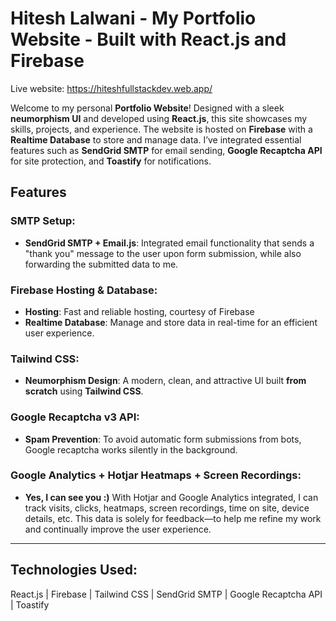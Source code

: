 # Hitesh Lalwani - My Portfolio Website - Built with React.js and Firebase
Live website: https://hiteshfullstackdev.web.app/

Welcome to my personal **Portfolio Website**! Designed with a sleek **neumorphism UI** and developed using **React.js**, this site showcases my skills, projects, and experience. The website is hosted on **Firebase** with a **Realtime Database** to store and manage data. I’ve integrated essential features such as **SendGrid SMTP** for email sending, **Google Recaptcha API** for site protection, and **Toastify** for notifications.

## Features

### SMTP Setup:
- **SendGrid SMTP + Email.js**: Integrated email functionality that sends a "thank you" message to the user upon form submission, while also forwarding the submitted data to me.

### Firebase Hosting & Database:
- **Hosting**: Fast and reliable hosting, courtesy of Firebase
- **Realtime Database**: Manage and store data in real-time for an efficient user experience.

### Tailwind CSS:
- **Neumorphism Design**: A modern, clean, and attractive UI built **from scratch** using **Tailwind CSS**.

### Google Recaptcha v3 API:
- **Spam Prevention**: To avoid automatic form submissions from bots, Google recaptcha works silently in the background.

### Google Analytics + Hotjar Heatmaps + Screen Recordings:
- **Yes, I can see you :)**  With Hotjar and Google Analytics integrated, I can track visits, clicks, heatmaps, screen recordings, time on site, device details, etc. This data is solely for feedback—to help me refine my work and continually improve the user experience.


---

## Technologies Used:
React.js | Firebase | Tailwind CSS | SendGrid SMTP | Google Recaptcha API | Toastify
